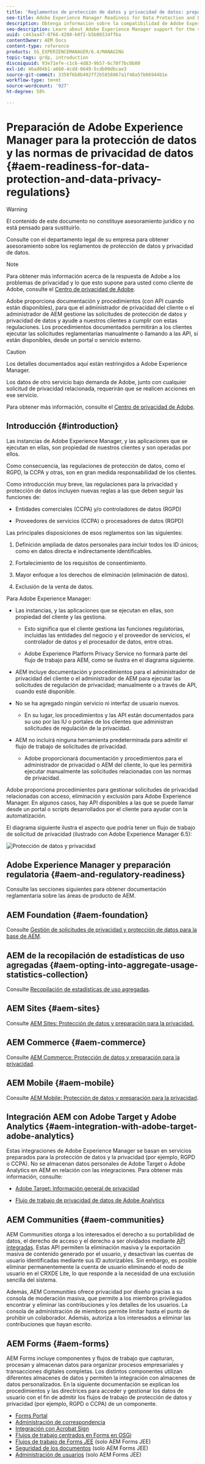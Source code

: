```yaml
---
title: 'Reglamentos de protección de datos y privacidad de datos: preparación para Adobe Experience Manager'
seo-title: Adobe Experience Manager Readiness for Data Protection and Data Privacy Regulations; such as GDPR, CCPA, etc
description: Obtenga información sobre la compatibilidad de Adobe Experience Manager con las distintas normas de protección de datos y privacidad de datos; incluido el Reglamento general de protección de datos (RGPD) de la UE, la Ley de Privacidad del Consumidor de California y cómo cumplir al implementar un nuevo proyecto AEM.
seo-description: Learn about Adobe Experience Manager support for the various Data Protection and Data Privacy Regulations; including the EU General Data Protection Regulation (GDPR), the California Consumer Privacy Act and how to comply when implementing a new AEM project.
uuid: c443aa47-0766-4280-b0f2-b5b06534ffba
contentOwner: AEM Docs
content-type: reference
products: SG_EXPERIENCEMANAGER/6.4/MANAGING
topic-tags: grdp, introduction
discoiquuid: 93e71efe-c1c6-4d83-9b57-6c70f7bc0b80
exl-id: 46ad04b1-a660-4cdd-8649-5cdb00dbcae3
source-git-commit: 3358f6b8b492ff2b5858867a1f48a57b06944b1e
workflow-type: tm+mt
source-wordcount: '927'
ht-degree: 58%

---
```


# Preparación de Adobe Experience Manager para la protección de datos y las normas de privacidad de datos {#aem-readiness-for-data-protection-and-data-privacy-regulations}

>[!WARNING]
>
>El contenido de este documento no constituye asesoramiento jurídico y no está pensado para sustituirlo.
>
>Consulte con el departamento legal de su empresa para obtener asesoramiento sobre los reglamentos de protección de datos y privacidad de datos.

>[!NOTE]
>
>Para obtener más información acerca de la respuesta de Adobe a los problemas de privacidad y lo que esto supone para usted como cliente de Adobe, consulte el [Centro de privacidad de Adobe](https://www.adobe.com/es/privacy.html).

Adobe proporciona documentación y procedimientos (con API cuando están disponibles), para que el administrador de privacidad del cliente o el administrador de AEM gestione las solicitudes de protección de datos y privacidad de datos y ayude a nuestros clientes a cumplir con estas regulaciones. Los procedimientos documentados permitirán a los clientes ejecutar las solicitudes reglamentarias manualmente o llamando a las API, si están disponibles, desde un portal o servicio externo.

>[!CAUTION]
>
>Los detalles documentados aquí están restringidos a Adobe Experience Manager.
>
>Los datos de otro servicio bajo demanda de Adobe, junto con cualquier solicitud de privacidad relacionada, requerirán que se realicen acciones en ese servicio.
>
>Para obtener más información, consulte el [Centro de privacidad de Adobe](https://www.adobe.com/privacy.html).

## Introducción {#introduction}

Las instancias de Adobe Experience Manager, y las aplicaciones que se ejecutan en ellas, son propiedad de nuestros clientes y son operadas por ellos.

Como consecuencia, las regulaciones de protección de datos, como el RGPD, la CCPA y otras, son en gran medida responsabilidad de los clientes.

Como introducción muy breve, las regulaciones para la privacidad y protección de datos incluyen nuevas reglas a las que deben seguir las funciones de:

* Entidades comerciales (CCPA) y/o controladores de datos (RGPD)

* Proveedores de servicios (CCPA) o procesadores de datos (RGPD)

Las principales disposiciones de esos reglamentos son las siguientes:

1. Definición ampliada de datos personales para incluir todos los ID únicos; como en datos directa e indirectamente identificables.

2. Fortalecimiento de los requisitos de consentimiento.

3. Mayor enfoque a los derechos de eliminación (eliminación de datos).

4. Exclusión de la venta de datos.

Para Adobe Experience Manager:

* Las instancias, y las aplicaciones que se ejecutan en ellas, son propiedad del cliente y las gestiona.

   * Esto significa que el cliente gestiona las funciones regulatorias, incluidas las entidades del negocio y el proveedor de servicios, el controlador de datos y el procesador de datos, entre otras.

   * Adobe Experience Platform Privacy Service no formará parte del flujo de trabajo para AEM, como se ilustra en el diagrama siguiente.

* AEM incluye documentación y procedimientos para el administrador de privacidad del cliente o el administrador de AEM para ejecutar las solicitudes de regulación de privacidad; manualmente o a través de API, cuando esté disponible.

* No se ha agregado ningún servicio ni interfaz de usuario nuevos.

   * En su lugar, los procedimientos y las API están documentados para su uso por las IU o portales de los clientes que administran solicitudes de regulación de la privacidad.

* AEM no incluirá ninguna herramienta predeterminada para admitir el flujo de trabajo de solicitudes de privacidad.

   * Adobe proporcionará documentación y procedimientos para el administrador de privacidad o AEM del cliente, lo que les permitirá ejecutar manualmente las solicitudes relacionadas con las normas de privacidad.

Adobe proporciona procedimientos para gestionar solicitudes de privacidad relacionadas con acceso, eliminación y exclusión para Adobe Experience Manager. En algunos casos, hay API disponibles a las que se puede llamar desde un portal o scripts desarrollados por el cliente para ayudar con la automatización.

El diagrama siguiente ilustra el aspecto que podría tener un flujo de trabajo de solicitud de privacidad (ilustrado con Adobe Experience Manager 6.5):

![Protección de datos y privacidad](assets/data-protection-and-privacy-01.png)

## Adobe Experience Manager y preparación regulatoria {#aem-and-regulatory-readiness}

Consulte las secciones siguientes para obtener documentación reglamentaria sobre las áreas de producto de AEM.

## AEM Foundation {#aem-foundation}

Consulte [Gestión de solicitudes de privacidad y protección de datos para la base de AEM](/help/sites-administering/handling-gdpr-requests-for-aem-platform.md).

## AEM de la recopilación de estadísticas de uso agregadas {#aem-opting-into-aggregate-usage-statistics-collection}

Consulte [Recopilación de estadísticas de uso agregadas](/help/sites-deploying/opt-in-aggregated-usage-statistics.md).

## AEM Sites {#aem-sites}

Consulte [AEM Sites: Protección de datos y preparación para la privacidad.](/help/sites-administering/gdpr-compliance-sites.md)

## AEM Commerce {#aem-commerce}

Consulte [AEM Commerce: Protección de datos y preparación para la privacidad](/help/sites-administering/gdpr-compliance-commerce.md).

## AEM Mobile {#aem-mobile}

Consulte [AEM Mobile: Protección de datos y preparación para la privacidad](/help/mobile/aem-mobile-gdpr-compliance.md).

## Integración AEM con Adobe Target y Adobe Analytics {#aem-integration-with-adobe-target-adobe-analytics}

Estas integraciones de Adobe Experience Manager se basan en servicios preparados para la protección de datos y la privacidad (por ejemplo, RGPD o CCPA). No se almacenan datos personales de Adobe Target o Adobe Analytics en AEM en relación con las integraciones.
Para obtener más información, consulte:

* [Adobe Target: Información general de privacidad](https://docs.adobe.com/content/help/en/target/using/implement-target/before-implement/privacy/privacy.html)

* [Flujo de trabajo de privacidad de datos de Adobe Analytics](https://docs.adobe.com/content/help/en/analytics/admin/data-governance/an-gdpr-workflow.html)

## AEM Communities {#aem-communities}

AEM Communities otorga a los interesados el derecho a su portabilidad de datos, el derecho de acceso y el derecho a ser olvidados mediante [API integradas](/help/communities/user-ugc-management-service.md). Estas API permiten la eliminación masiva y la exportación masiva de contenido generado por el usuario, y desactivan las cuentas de usuario identificadas mediante sus ID autorizables. Sin embargo, es posible eliminar permanentemente la cuenta de usuario eliminando el nodo de usuario en el CRXDE Lite, lo que responde a la necesidad de una exclusión sencilla del sistema.

Además, AEM Communities ofrece privacidad por diseño gracias a su consola de moderación masiva, que permite a los miembros privilegiados encontrar y eliminar las contribuciones y los detalles de los usuarios. La consola de administración de miembros permite limitar hasta el punto de prohibir un colaborador. Además, autoriza a los interesados a eliminar las contribuciones que hayan escrito.

## AEM Forms {#aem-forms}

AEM Forms incluye componentes y flujos de trabajo que capturan, procesan y almacenan datos para organizar procesos empresariales y transacciones digitales completas. Los distintos componentes utilizan diferentes almacenes de datos y permiten la integración con almacenes de datos personalizados. En la siguiente documentación se explican los procedimientos y las directrices para acceder y gestionar los datos de usuario con el fin de admitir los flujos de trabajo de protección de datos y privacidad (por ejemplo, RGPD o CCPA) de un componente.

* [Forms Portal](/help/forms/using/forms-portal-handling-user-data.md)
* [Administración de correspondencia](/help/forms/using/correspondence-management-handling-user-data.md)
* [Integración con Acrobat Sign](/help/forms/using/integration-adobe-sign-handling-user-data.md)
* [Flujos de trabajo centrados en Forms en OSGi](/help/forms/using/forms-workflow-osgi-handling-user-data.md)
* [Flujos de trabajo de Forms JEE](/help/forms/using/forms-workflow-jee-handling-user-data.md) (solo AEM Forms JEE)
* [Seguridad de los documentos](/help/forms/using/document-security-handling-user-data.md) (solo AEM Forms JEE)
* [Administración de usuarios](/help/forms/using/user-management-handling-user-data.md) (solo AEM Forms JEE)
